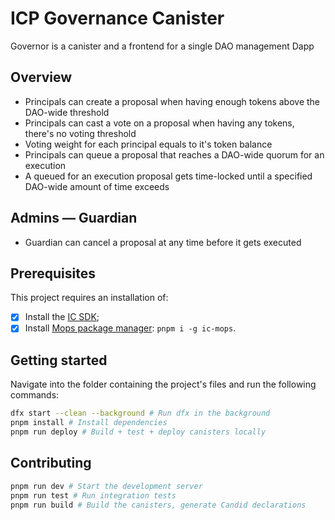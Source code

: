 # ICP Governance Canister

Governor is a canister and a frontend for a single DAO management Dapp

## Overview

* Principals can create a proposal when having enough tokens above the DAO-wide threshold
* Principals can cast a vote on a proposal when having any tokens, there's no voting threshold
* Voting weight for each principal equals to it's token balance
* Principals can queue a proposal that reaches a DAO-wide quorum for an execution
* A queued for an execution proposal gets time-locked until a specified DAO-wide amount of time exceeds

## Admins — Guardian

* Guardian can cancel a proposal at any time before it gets executed

## Prerequisites

This project requires an installation of:

- [x] Install the [IC SDK](https://internetcomputer.org/docs/current/developer-docs/setup/install/index.mdx);
- [x] Install [Mops package manager](https://docs.mops.one/quick-start): `pnpm i -g ic-mops`.

## Getting started

Navigate into the folder containing the project's files and run the following commands:

```bash
dfx start --clean --background # Run dfx in the background
pnpm install # Install dependencies
pnpm run deploy # Build + test + deploy canisters locally
```

## Contributing

```bash
pnpm run dev # Start the development server
pnpm run test # Run integration tests
pnpm run build # Build the canisters, generate Candid declarations
```
